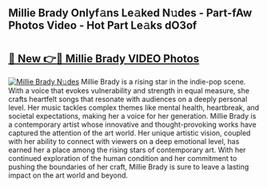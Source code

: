 ## Millie Brady Onlyf𝚊ns Le𝚊ked N𝚞des - Part-fAw Photos Video - Hot Part Le𝚊ks dO3of

# <h2><a href="http://ab40156.deff.icu/?id=Millie+Brady">🔗 New 👉🔴 Millie Brady VIDEO Photos</a></h2>

[![Millie Brady N𝚞des](https://i.imgur.com/rIISA9y.gif)](http://ab40156.deff.icu/?id=Millie+Brady)
Millie Brady is a rising star in the indie-pop scene. With a voice that evokes vulnerability and strength in equal measure, she crafts heartfelt songs that resonate with audiences on a deeply personal level. Her music tackles complex themes like mental health, heartbreak, and societal expectations, making her a voice for her generation. Millie Brady is a contemporary artist whose innovative and thought-provoking works have captured the attention of the art world. Her unique artistic vision, coupled with her ability to connect with viewers on a deep emotional level, has earned her a place among the rising stars of contemporary art. With her continued exploration of the human condition and her commitment to pushing the boundaries of her craft, Millie Brady is sure to leave a lasting impact on the art world and beyond.
